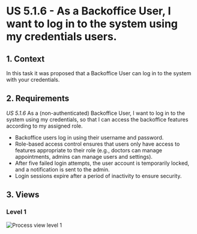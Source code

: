 # US 5.1.6 - As a  Backoffice User, I want to log in to the system using my credentials users.

## 1. Context

In this task it was proposed that a Backoffice User can log in to the system with your credentials.

## 2. Requirements

*US 5.1.6* As a (non-authenticated) Backoffice User, I want to log in to the system using my credentials, so that I can access the backoffice features according to my assigned role.

 - Backoffice users log in using their username and password.
 - Role-based access control ensures that users only have access to features appropriate to their role (e.g., doctors can manage appointments, admins can manage users and settings).
 - After five failed login attempts, the user account is temporarily locked, and a notification is sent to the admin.
 - Login sessions expire after a period of inactivity to ensure security.

## 3. Views

### Level 1

![Process view level 1]()